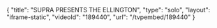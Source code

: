 {
    "title": "SUPRA PRESENTS THE ELLINGTON",
    "type": "solo",
    "layout": "iframe-static",
    "videoId": "189440",
    "url": "\/tvpembed\/189440"
}